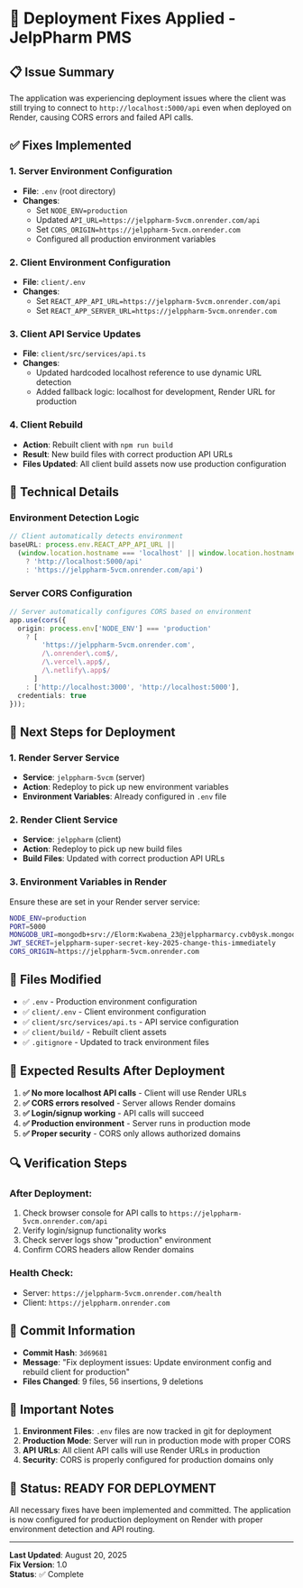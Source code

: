 # 🚀 Deployment Fixes Applied - JelpPharm PMS

## 📋 **Issue Summary**
The application was experiencing deployment issues where the client was still trying to connect to `http://localhost:5000/api` even when deployed on Render, causing CORS errors and failed API calls.

## ✅ **Fixes Implemented**

### **1. Server Environment Configuration**
- **File**: `.env` (root directory)
- **Changes**: 
  - Set `NODE_ENV=production`
  - Updated `API_URL=https://jelppharm-5vcm.onrender.com/api`
  - Set `CORS_ORIGIN=https://jelppharm-5vcm.onrender.com`
  - Configured all production environment variables

### **2. Client Environment Configuration**
- **File**: `client/.env`
- **Changes**:
  - Set `REACT_APP_API_URL=https://jelppharm-5vcm.onrender.com/api`
  - Set `REACT_APP_SERVER_URL=https://jelppharm-5vcm.onrender.com`

### **3. Client API Service Updates**
- **File**: `client/src/services/api.ts`
- **Changes**:
  - Updated hardcoded localhost reference to use dynamic URL detection
  - Added fallback logic: localhost for development, Render URL for production

### **4. Client Rebuild**
- **Action**: Rebuilt client with `npm run build`
- **Result**: New build files with correct production API URLs
- **Files Updated**: All client build assets now use production configuration

## 🔧 **Technical Details**

### **Environment Detection Logic**
```typescript
// Client automatically detects environment
baseURL: process.env.REACT_APP_API_URL || 
  (window.location.hostname === 'localhost' || window.location.hostname === '127.0.0.1' 
    ? 'http://localhost:5000/api' 
    : 'https://jelppharm-5vcm.onrender.com/api')
```

### **Server CORS Configuration**
```typescript
// Server automatically configures CORS based on environment
app.use(cors({
  origin: process.env['NODE_ENV'] === 'production' 
    ? [
        'https://jelppharm-5vcm.onrender.com',
        /\.onrender\.com$/,
        /\.vercel\.app$/,
        /\.netlify\.app$/
      ]
    : ['http://localhost:3000', 'http://localhost:5000'],
  credentials: true
}));
```

## 🚀 **Next Steps for Deployment**

### **1. Render Server Service**
- **Service**: `jelppharm-5vcm` (server)
- **Action**: Redeploy to pick up new environment variables
- **Environment Variables**: Already configured in `.env` file

### **2. Render Client Service**
- **Service**: `jelppharm` (client)
- **Action**: Redeploy to pick up new build files
- **Build Files**: Updated with correct production API URLs

### **3. Environment Variables in Render**
Ensure these are set in your Render server service:
```bash
NODE_ENV=production
PORT=5000
MONGODB_URI=mongodb+srv://Elorm:Kwabena_23@jelppharmarcy.cvb0ysk.mongodb.net/jelp_pharm_pms?retryWrites=true&w=majority
JWT_SECRET=jelppharm-super-secret-key-2025-change-this-immediately
CORS_ORIGIN=https://jelppharm-5vcm.onrender.com
```

## 📁 **Files Modified**
- ✅ `.env` - Production environment configuration
- ✅ `client/.env` - Client environment configuration  
- ✅ `client/src/services/api.ts` - API service configuration
- ✅ `client/build/` - Rebuilt client assets
- ✅ `.gitignore` - Updated to track environment files

## 🎯 **Expected Results After Deployment**

1. **✅ No more localhost API calls** - Client will use Render URLs
2. **✅ CORS errors resolved** - Server allows Render domains
3. **✅ Login/signup working** - API calls will succeed
4. **✅ Production environment** - Server runs in production mode
5. **✅ Proper security** - CORS only allows authorized domains

## 🔍 **Verification Steps**

### **After Deployment:**
1. Check browser console for API calls to `https://jelppharm-5vcm.onrender.com/api`
2. Verify login/signup functionality works
3. Check server logs show "production" environment
4. Confirm CORS headers allow Render domains

### **Health Check:**
- Server: `https://jelppharm-5vcm.onrender.com/health`
- Client: `https://jelppharm.onrender.com`

## 📝 **Commit Information**
- **Commit Hash**: `3d69681`
- **Message**: "Fix deployment issues: Update environment config and rebuild client for production"
- **Files Changed**: 9 files, 56 insertions, 9 deletions

## 🚨 **Important Notes**

1. **Environment Files**: `.env` files are now tracked in git for deployment
2. **Production Mode**: Server will run in production mode with proper CORS
3. **API URLs**: All client API calls will use Render URLs in production
4. **Security**: CORS is properly configured for production domains only

## 🎉 **Status: READY FOR DEPLOYMENT**

All necessary fixes have been implemented and committed. The application is now configured for production deployment on Render with proper environment detection and API routing.

---

**Last Updated**: August 20, 2025  
**Fix Version**: 1.0  
**Status**: ✅ Complete

